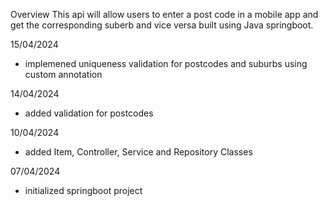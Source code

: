 Overview
This api will allow users to enter a post code in a mobile app and get the corresponding suberb and vice versa
built using Java springboot.

15/04/2024

- implemened uniqueness validation for postcodes and suburbs using custom annotation

14/04/2024

- added validation for postcodes

10/04/2024

- added Item, Controller, Service and Repository Classes

07/04/2024

- initialized springboot project
